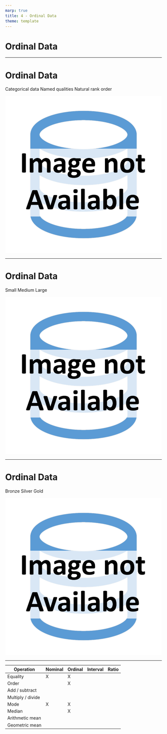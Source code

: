 ```yaml
---
marp: true
title: 4 - Ordinal Data
theme: template
---
```


<!-- _class: title-only -->

# Ordinal Data

---

<!-- _class: title-two-content-left-center -->

# Ordinal Data

Categorical data
Named qualities
Natural rank order

![image A set of three icons containing a small, medium, and large circle arranged in a triangular pattern in a flat minimalistic style](images/placeholder.png)

---

<!-- _class: title-two-content-left-center -->

# Ordinal Data

Small
Medium
Large

![image A set of three icons, one small apple, one medium apple, and one large apple arranged in a triangular layout in a flat minimalistic style](images/placeholder.png)

---

<!-- _class: title-two-content-left-center -->

# Ordinal Data

Bronze
Silver
Gold

![image A set of three icons, one bronze medal, one silver medal, and one gold medal arranged in a triangular layout in a flat minimalistic style](images/placeholder.png)

---

<!-- _class: title-one-content -->

| Operation         | Nominal | Ordinal | Interval | Ratio |
| ----------------- | ------- | ------- | -------- | ----- |
| Equality          | X       | X       |          |       |
| Order             |         | X       |          |       |
| Add / subtract    |         |         |          |       |
| Multiply / divide |         |         |          |       |
| Mode              | X       | X       |          |       |
| Median            |         | X       |          |       |
| Arithmetic mean   |         |         |          |       |
| Geometric mean    |         |         |